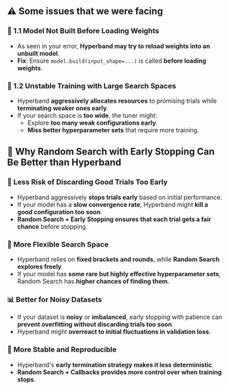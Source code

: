 ## ⚠️ Some issues that we were facing

### 🔹 1.1 Model Not Built Before Loading Weights
- As seen in your error, **Hyperband may try to reload weights into an unbuilt model**.
- **Fix**: Ensure `model.build(input_shape=...)` is called **before loading weights**.

### 🔹 1.2 Unstable Training with Large Search Spaces
- Hyperband **aggressively allocates resources** to promising trials while **terminating weaker ones early**.
- If your search space is **too wide**, the tuner might:
  - Explore **too many weak configurations early**.
  - **Miss better hyperparameter sets** that require more training.

## 🔹 Why Random Search with Early Stopping Can Be Better than Hyperband

### 🚀 Less Risk of Discarding Good Trials Too Early
- Hyperband aggressively **stops trials early** based on initial performance.
- If your model has a **slow convergence rate**, Hyperband might **kill a good configuration too soon**.
- **Random Search + Early Stopping ensures that each trial gets a fair chance** before stopping.

### 🎯 More Flexible Search Space
- Hyperband relies on **fixed brackets and rounds**, while **Random Search explores freely**.
- If your model has **some rare but highly effective hyperparameter sets**, Random Search has **higher chances of finding them**.

### 📊 Better for Noisy Datasets
- If your dataset is **noisy** or **imbalanced**, early stopping with patience can **prevent overfitting without discarding trials too soon**.
- Hyperband might **overreact to initial fluctuations in validation loss**.

### 🔄 More Stable and Reproducible
- Hyperband's **early termination strategy makes it less deterministic**.
- **Random Search + Callbacks provides more control over when training stops**.


